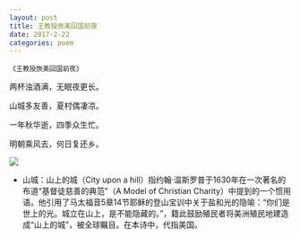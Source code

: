 ```yaml
---
layout: post
title: 王教授旅美回国前夜
date: 2017-2-22
categories: poem
---
```


`《王教授旅美回国前夜》`​​

两杯浊酒满，无眠夜更长。

山城多友善，夏村偶凄凉。

一年秋华逝，四季众生忙。

明朝乘风去，何日复还乡。

<!--more-->

![]({{site.url}}/Images/82.JPG)

- 山城：山上的城（City upon a hill）指约翰·温斯罗普于1630年在一次著名的布道“基督徒慈善的典范”（A Model of Christian Charity）中提到的一个惯用语。他引用了马太福音5章14节耶稣的登山宝训中关于盐和光的隐喻：“你们是世上的光。城立在山上，是不能隐藏的。”，籍此鼓励殖民者将美洲殖民地建造成“山上的城”，被全球瞩目。在本诗中，代指美国。

<script>
  (function(i,s,o,g,r,a,m){i['GoogleAnalyticsObject']=r;i[r]=i[r]||function(){
  (i[r].q=i[r].q||[]).push(arguments)},i[r].l=1*new Date();a=s.createElement(o),
  m=s.getElementsByTagName(o)[0];a.async=1;a.src=g;m.parentNode.insertBefore(a,m)
  })(window,document,'script','https://www.google-analytics.com/analytics.js','ga');

  ga('create', 'UA-85986843-1', 'auto');
  ga('send', 'pageview');

</script>
